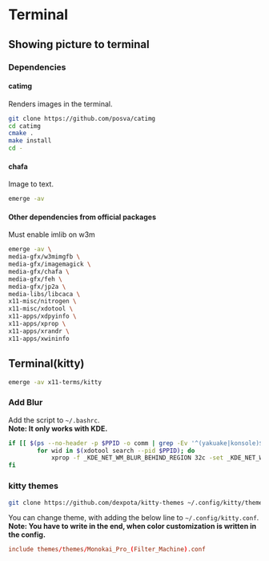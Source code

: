 # Terminal

## Showing picture to terminal

### Dependencies

#### catimg

Renders images in the terminal.

```sh
git clone https://github.com/posva/catimg
cd catimg
cmake .
make install
cd -
```

#### chafa

Image to text.

```sh
emerge -av 
```

#### Other dependencies from official packages

Must enable imlib on w3m

```sh
emerge -av \
media-gfx/w3mimgfb \
media-gfx/imagemagick \
media-gfx/chafa \
media-gfx/feh \
media-gfx/jp2a \
media-libs/libcaca \
x11-misc/nitrogen \
x11-misc/xdotool \
x11-apps/xdpyinfo \
x11-apps/xprop \
x11-apps/xrandr \
x11-apps/xwininfo
```

## Terminal(kitty)

```sh
emerge -av x11-terms/kitty
```

### Add Blur

Add the script to `~/.bashrc`.  
**Note: It only works with KDE.**

```sh
if [[ $(ps --no-header -p $PPID -o comm | grep -Ev '^(yakuake|konsole)$' ) ]]; then
        for wid in $(xdotool search --pid $PPID); do
            xprop -f _KDE_NET_WM_BLUR_BEHIND_REGION 32c -set _KDE_NET_WM_BLUR_BEHIND_REGION 0 -id $wid; done
fi
```

### kitty themes

```sh
git clone https://github.com/dexpota/kitty-themes ~/.config/kitty/themes
```

You can change theme, with adding the below line to `~/.config/kitty.conf`.  
**Note: You have to write in the end, when color customization is written in the config.**

```conf
include themes/themes/Monokai_Pro_(Filter_Machine).conf
```
